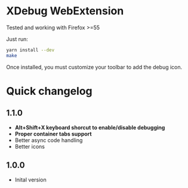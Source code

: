 # XDebug WebExtension

Tested and working with Firefox >=55

Just run:

```sh
yarn install --dev
make
```

Once installed, you must customize your toolbar to add the debug icon.

# Quick changelog

## 1.1.0

 * **Alt+Shift+X keyboard shorcut to enable/disable debugging**
 * **Proper container tabs support**
 * Better async code handling
 * Better icons

## 1.0.0

 * Inital version
